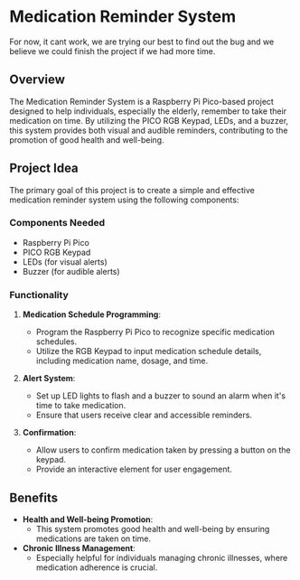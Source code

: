 # Medication Reminder System
For now, it cant work, we are trying our best to find out the bug and we believe we could finish the project if we had more time.
## Overview

The Medication Reminder System is a Raspberry Pi Pico-based project designed to help individuals, especially the elderly, remember to take their medication on time. By utilizing the PICO RGB Keypad, LEDs, and a buzzer, this system provides both visual and audible reminders, contributing to the promotion of good health and well-being.

## Project Idea

The primary goal of this project is to create a simple and effective medication reminder system using the following components:

### Components Needed

- Raspberry Pi Pico
- PICO RGB Keypad
- LEDs (for visual alerts)
- Buzzer (for audible alerts)

### Functionality

1. **Medication Schedule Programming**:
   - Program the Raspberry Pi Pico to recognize specific medication schedules.
   - Utilize the RGB Keypad to input medication schedule details, including medication name, dosage, and time.

2. **Alert System**:
   - Set up LED lights to flash and a buzzer to sound an alarm when it's time to take medication.
   - Ensure that users receive clear and accessible reminders.

3. **Confirmation**:
   - Allow users to confirm medication taken by pressing a button on the keypad.
   - Provide an interactive element for user engagement.

## Benefits

- **Health and Well-being Promotion**:
  - This system promotes good health and well-being by ensuring medications are taken on time.
- **Chronic Illness Management**:
  - Especially helpful for individuals managing chronic illnesses, where medication adherence is crucial.
